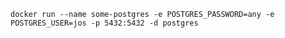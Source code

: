 `docker run --name some-postgres -e POSTGRES_PASSWORD=any -e POSTGRES_USER=jos -p 5432:5432 -d postgres`
